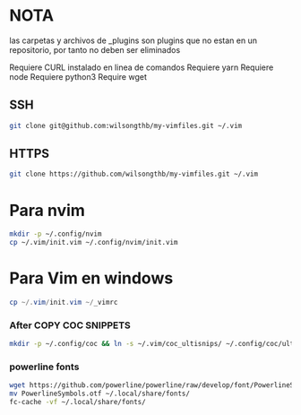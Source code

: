 # NOTA

las carpetas y archivos de _plugins son plugins que no estan en un
repositorio, por tanto no deben ser eliminados

Requiere CURL instalado en linea de comandos
Requiere yarn
Requiere node
Requiere python3
Require wget

## SSH
```bash
git clone git@github.com:wilsongthb/my-vimfiles.git ~/.vim
```

## HTTPS
```bash
git clone https://github.com/wilsongthb/my-vimfiles.git ~/.vim
```

# Para nvim
```sh
mkdir -p ~/.config/nvim
cp ~/.vim/init.vim ~/.config/nvim/init.vim
```

# Para Vim en windows
```powershell
cp ~/.vim/init.vim ~/_vimrc
```

### After COPY COC SNIPPETS
```bash
mkdir -p ~/.config/coc && ln -s ~/.vim/coc_ultisnips/ ~/.config/coc/ultisnips
```

### powerline fonts
```bash
wget https://github.com/powerline/powerline/raw/develop/font/PowerlineSymbols.otf
mv PowerlineSymbols.otf ~/.local/share/fonts/
fc-cache -vf ~/.local/share/fonts/
```
